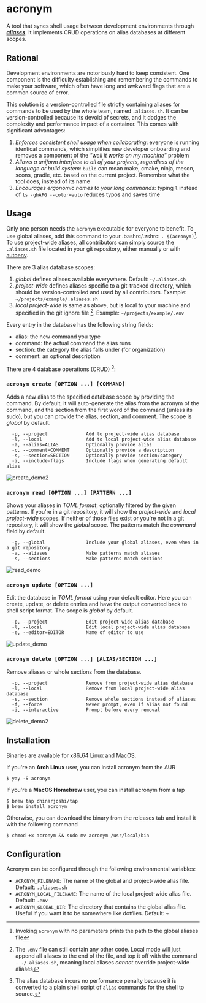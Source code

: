 # acronym
A tool that syncs shell usage between development environments through [***aliases***](https://tldp.org/LDP/abs/html/aliases.html). It implements CRUD operations on alias databases at different scopes.

## Rational
Development environments are notoriously hard to keep consistent. One component is the difficulty establishing and remembering the commands to make your software, which often have
long and awkward flags that are a common source of error. 

This solution is a version-controlled file strictly containing aliases for commands to be used by the whole team, named `.aliases.sh`.
It can be version-controlled because its devoid of secrets, and it dodges the complexity and performance impact of a container. This comes with significant advantages:
1. *Enforces consistent shell usage when collaborating*: everyone is running identical commands, which simplifies new developer onboarding and removes a component of the *"well it works on my machine"* problem
2. *Allows a uniform interface to all of your projects, regardless of the language or build system*: `build` can mean make, cmake, ninja, meson, scons, gradle, etc. based on the current project.
    Remember what the tool does, instead of its name
3. *Encourages ergonomic names to your long commands*: typing `l` instead of `ls -ghAFG --color=auto` reduces typos and saves time

## Usage

Only one person needs the `acronym` executable for everyone to benefit. To use global aliases, add this command to your .bashrc/.zshrc: `. $(acronym)`[^1].
To use project-wide aliases, all contributors can simply source the `.aliases.sh` file located in your git repository, either manually or with [autoenv](https://github.com/hyperupcall/autoenv).

There are 3 alias database scopes:
1. *global* defines aliases available everywhere. Default: `~/.aliases.sh`
2. *project-wide* defines aliases specific to a git-tracked directory, which should be version-controlled and used by all contributors. Example: `~/projects/example/.aliases.sh`
3. *local project-wide* is same as above, but is local to your machine and specified in the git ignore file [^2].  Example: `~/projects/example/.env`

Every entry in the database has the following string fields:
 - alias: the new command you type
 - command: the actual command the alias runs
 - section: the category the alias falls under (for organization)
 - comment: an optional description

There are 4 database operations (CRUD) [^3]:

### `acronym create [OPTION ...] [COMMAND]`

Adds a new alias to the specified database scope by providing the command. By default, it will auto-generate the alias from the acronym of the command, and the section from the first word of the command
(unless its sudo), but you can provide the alias, section, and comment. The scope is *global* by default.
```
  -p, --project              Add to project-wide alias database
  -l, --local                Add to local project-wide alias database
  -a, --alias=ALIAS          Optionally provide alias
  -c, --comment=COMMENT      Optionally provide a description
  -s, --section=SECTION      Optionally provide section/category
  -i, --include-flags        Include flags when generating default alias
```
![create_demo2](https://github.com/chinarjoshi/acronym/assets/68311366/9f21e4e5-925d-4e45-946d-ce5ffd6c4bb8)

### `acronym read [OPTION ...] [PATTERN ...]`

Shows your aliases in *TOML format*, optionally filtered by the given patterns. If you're in a git repository, it will show the *project-wide* and *local project-wide* scopes.
If neither of those files exist or you're not in a git repository, it will show the *global* scope. The patterns match the *command* field by default.
```
  -g, --global               Include your global aliases, even when in a git repository
  -a, --aliases              Make patterns match aliases
  -s, --sections             Make patterns match sections
```
![read_demo](https://github.com/chinarjoshi/acronym/assets/68311366/d4f49bd5-3f84-4fe3-b0f9-dec5a6087cc3)

### `acronym update [OPTION ...]`

Edit the database in *TOML format* using your default editor. Here you can create, update, or delete entries and have the output converted back to shell script format. The scope is *global* by default.
```
  -p, --project              Edit project-wide alias database
  -l, --local                Edit local project-wide alias database
  -e, --editor=EDITOR        Name of editor to use
```
![update_demo](https://github.com/chinarjoshi/acronym/assets/68311366/30b9611b-dc1e-44bb-808b-c383dcdb743a)

### `acronym delete [OPTION ...] [ALIAS/SECTION ...]`

Remove aliases or whole sections from the database.
```
  -p, --project              Remove from project-wide alias database
  -l, --local                Remove from local project-wide alias database
  -s, --section              Remove whole sections instead of aliases
  -f, --force                Never prompt, even if alias not found
  -i, --interactive          Prompt before every removal
```
![delete_demo2](https://github.com/chinarjoshi/acronym/assets/68311366/df78d0d9-8dfb-48bb-8fd3-b4ef56c0b103)

## Installation

Binaries are available for x86_64 Linux and MacOS.

If you're an **Arch Linux** user, you can install acronym from the AUR
```
$ yay -S acronym
```

If you're a **MacOS Homebrew** user, you can install acronym from a tap
```
$ brew tap chinarjoshi/tap
$ brew install acronym
```

Otherwise, you can download the binary from the releases tab and install it with the following command
```
$ chmod +x acronym && sudo mv acronym /usr/local/bin
```

## Configuration

Acronym can be configured through the following environmental variables:
* `ACRONYM_FILENAME`: The name of the global and project-wide alias file. Default: `.aliases.sh`
* `ACRONYM_LOCAL_FILENAME`: The name of the local project-wide alias file. Default: `.env`
* `ACRONYM_GLOBAL_DIR`: The directory that contains the global alias file. Useful if you want it to be somewhere like dotfiles. Default: `~`

[^1]: Invoking `acronym` with no parameters prints the path to the global aliases file
[^2]: The `.env` file can still contain any other code. Local mode will just append all aliases to the end of the file, and top it off
with the command `. ./.aliases.sh`, meaning local aliases *cannot* override project-wide aliases
[^3]: The alias database incurs no performance penalty because it is converted to a plain shell script of `alias` commands for the shell to source.
